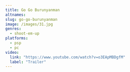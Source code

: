 ```yaml
---
title: Go Go Burunyanman
altnames:
slug: go-go-burunyanman
image: /images/31.jpg
genres:
  - shoot-em-up
platforms:
  - psp
  - pc
video:
  link: "https://www.youtube.com/watch?v=o3EApMBDgfM"
  label: "Trailer"
---
```


